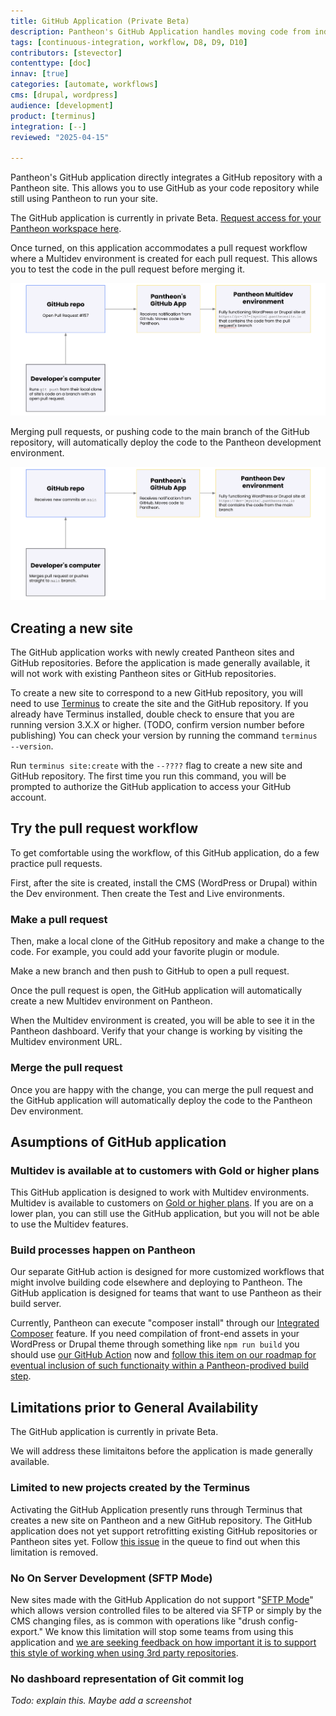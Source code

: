 ```yaml
---
title: GitHub Application (Private Beta)
description: Pantheon's GitHub Application handles moving code from individual GitHub repositories to individual Pantheon sites.
tags: [continuous-integration, workflow, D8, D9, D10]
contributors: [stevector]
contenttype: [doc]
innav: [true]
categories: [automate, workflows]
cms: [drupal, wordpress]
audience: [development]
product: [terminus]
integration: [--]
reviewed: "2025-04-15"

---
```


Pantheon's GitHub application directly integrates a GitHub repository with a Pantheon site.
This allows you to use GitHub as your code repository while still using Pantheon to run your site.

The GitHub application is currently in private Beta. [Request access for your Pantheon workspace here](https://docs.google.com/forms/d/e/1FAIpQLSf0vYrRbPQBxR-hT8kGJ4bEdYPtpkTtfDvPM89xD2dNZeqLqA/viewform).

Once turned, on this application accommodates a pull request workflow where a Multidev environment is created for each pull request. This allows you to test the code in the pull request before merging it.

![Deploying a PR to a Pantheon Multidev](../images/github-app/diagram--deploying-pr.png)

Merging pull requests, or pushing code to the main branch of the GitHub repository, will automatically deploy the code to the Pantheon development environment.

![Deploying main to Pantheon](../images/github-app/diagram--deploying-main.png)


## Creating a new site

The GitHub application works with newly created Pantheon sites and GitHub repositories.
Before the application is made generally available, it will not work with existing Pantheon sites or GitHub repositories.

To create a new site to correspond to a new GitHub repository, you will need to use [Terminus](https://pantheon.io/docs/terminus) to create the site and the GitHub repository.
If you already have Terminus installed, double check to ensure that you are running version 3.X.X or higher. (TODO, confirm version number before publishing)
You can check your version by running the command `terminus --version`.

Run `terminus site:create` with the `--????` flag to create a new site and GitHub repository.
The first time you run this command, you will be prompted to authorize the GitHub application to access your GitHub account.

## Try the pull request workflow

To get comfortable using the workflow, of this GitHub application, do a few practice pull requests.

First, after the site is created, install the CMS (WordPress or Drupal) within the Dev environment.
Then create the Test and Live environments.

### Make a pull request

Then, make a local clone of the GitHub repository and make a change to the code.
For example, you could add your favorite plugin or module.

Make a new branch and then push to GitHub to open a pull request.

Once the pull request is open, the GitHub application will automatically create a new Multidev environment on Pantheon.

When the Multidev environment is created, you will be able to see it in the Pantheon dashboard.
Verify that your change is working by visiting the Multidev environment URL.

### Merge the pull request

Once you are happy with the change, you can merge the pull request and the GitHub application will automatically deploy the code to the Pantheon Dev environment.

## Asumptions of GitHub application

### Multidev is available at to customers with Gold or higher plans

This GitHub application is designed to work with Multidev environments. Multidev is available to customers on [Gold or higher plans](/guides/multidev). If you are on a lower plan, you can still use the GitHub application, but you will not be able to use the Multidev features.

### Build processes happen on Pantheon

Our separate GitHub action is designed for more customized workflows that might involve building code elsewhere and deploying to Pantheon. The GitHub application is designed for teams that want to use Pantheon as their build server.

Currently, Pantheon can execute "composer install" through our [Integrated Composer](/guides/integrated-composer) feature.
If you need compilation of front-end assets in your WordPress or Drupal theme through something like `npm run build` you should use [our GitHub Action](https://github.com/pantheon-systems/push-to-pantheon) now and [follow this item on our roadmap for eventual inclusion of such functionaity within a Pantheon-prodived build step](https://pantheon.productboard.com/detail/30103699).

## Limitations prior to General Availability

The GitHub application is currently in private Beta.

We will address these limitaitons before the application is made generally available.

### Limited to new projects created by the Terminus

Activating the GitHub Application presently runs through Terminus that creates a new site on Pantheon and a new GitHub repository. The GitHub application does not yet support retrofitting existing GitHub repositories or Pantheon sites yet.
Follow [this issue](https://github.com/pantheon-systems/terminus/issues/2683) in the queue to find out when this limitation is removed.

### No On Server Development  (SFTP Mode)

New sites made with the GitHub Application do not support "[SFTP Mode](/guides/sftp)" which allows version controlled files to be altered via SFTP or simply by the CMS changing files, as is common with operations like "drush config-export." We know this limitation will stop some teams from using this application and [we are seeking feedback on how important it is to support this style of working when using 3rd party repositories](https://roadmap.pantheon.io/c/115-github-gitlab-and-bitbucket-integration).

### No dashboard representation of Git commit log

_Todo: explain this. Maybe add a screenshot_


